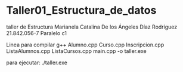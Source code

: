# Taller01_Estructura_de_datos
taller de Estructura 
Marianela Catalina De los Ángeles Díaz Rodríguez
21.842.056-7 Paralelo c1


Linea para compilar
g++ Alumno.cpp Curso.cpp Inscripcion.cpp ListaAlumnos.cpp ListaCursos.cpp main.cpp -o taller.exe


para ejecutar:
./taller.exe



